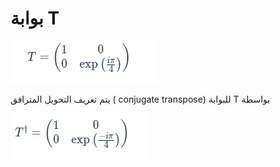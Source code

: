 # بوابة T 

 ![T_Gate](/docfx_project/images/T_Gate_math%201.png)

 يتم تعريف التحويل المترافق ( conjugate transpose) للبوابة 
 T بواسطة

  ![T_Gate 2](/docfx_project/images/T_Gate_math2.png)



